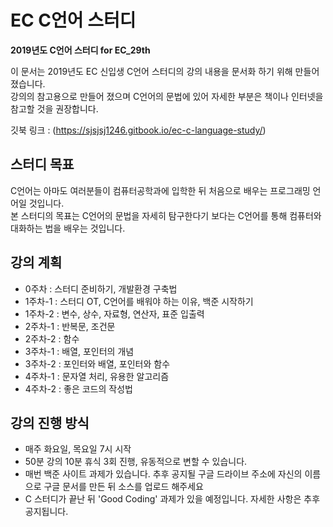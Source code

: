 # EC C언어 스터디
**2019년도 C언어 스터디 for EC_29th**

이 문서는 2019년도 EC 신입생 C언어 스터디의 강의 내용을 문서화 하기 위해 만들어 졌습니다.  
강의의 참고용으로 만들어 졌으며 C언어의 문법에 있어 자세한 부분은 책이나 인터넷을 참고할 것을 권장합니다.

깃북 링크 : (https://sjsjsj1246.gitbook.io/ec-c-language-study/)

## 스터디 목표

C언어는 아마도 여러분들이 컴퓨터공학과에 입학한 뒤 처음으로 배우는 프로그래밍 언어일 것입니다.  
본 스터디의 목표는 C언어의 문법을 자세히 탐구한다기 보다는 C언어를 통해 컴퓨터와 대화하는 법을 배우는 것입니다.

## 강의 계획

- 0주차   : 스터디 준비하기, 개발환경 구축법
- 1주차-1 : 스터디 OT, C언어를 배워야 하는 이유, 백준 시작하기
- 1주차-2 : 변수, 상수, 자료형, 연산자, 표준 입출력
- 2주차-1 : 반복문, 조건문
- 2주차-2 : 함수
- 3주차-1 : 배열, 포인터의 개념
- 3주차-2 : 포인터와 배열, 포인터와 함수
- 4주차-1 : 문자열 처리, 유용한 알고리즘
- 4주차-2 : 좋은 코드의 작성법

## 강의 진행 방식

- 매주 화요일, 목요일 7시 시작
- 50분 강의 10분 휴식 3회 진행, 유동적으로 변할 수 있습니다.
- 매번 백준 사이트 과제가 있습니다. 추후 공지될 구글 드라이브 주소에 자신의 이름으로 구글 문서를 만든 뒤 소스를 업로드 해주세요
- C 스터디가 끝난 뒤 'Good Coding' 과제가 있을 예정입니다. 자세한 사항은 추후 공지됩니다.